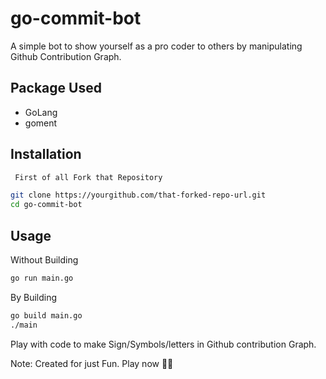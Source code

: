 # go-commit-bot
A simple bot to show yourself as a pro coder to others by manipulating Github Contribution Graph. 

## Package Used
- GoLang
- goment  

## Installation
```sh
 First of all Fork that Repository
```
```sh
git clone https://yourgithub.com/that-forked-repo-url.git
cd go-commit-bot
```
## Usage
Without Building
```sh
go run main.go
```

By Building
```sh
go build main.go
./main
```

Play with code to make Sign/Symbols/letters in Github contribution Graph.

Note: Created for just Fun. Play now 🤣😘
